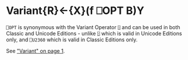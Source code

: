 




<h1 class="heading"><span class="name">Variant</span><span class="command">{R}←{X}(f ⎕OPT B)Y</span></h1>

`⎕OPT` is synonymous with the Variant Operator `⍠` and can be used in both Classic and Unicode Editions - unlike `⍠` which is valid in Unicode Editions only, and `⎕U2360` which is valid in Classic Editions only.


See ["Variant" on page 1](../../../primitive-operators/operators-a-z/variant.md).



